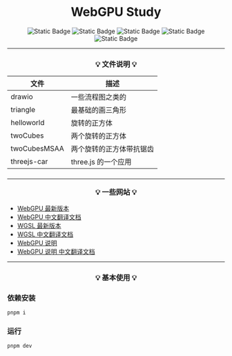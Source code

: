 <h1 align="center">WebGPU Study</h1>

<div align="center">

![Static Badge](https://img.shields.io/badge/chrome-113+-green)
![Static Badge](https://img.shields.io/badge/pnpm-8.2.0-8A2BE2)
![Static Badge](https://img.shields.io/badge/typescript-5.0.4-orange)
![Static Badge](https://img.shields.io/badge/gl--matrix-3.4.3-orange)
![Static Badge](https://img.shields.io/badge/vite-4.3.2-blue)

</div>

<hr/>

<h3 align="center">

💡 **文件说明** 💡

</h3>

| 文件         | 描述                     |
| ------------ | ------------------------ |
| drawio       | 一些流程图之类的         |
| triangle     | 最基础的画三角形         |
| helloworld   | 旋转的正方体             |
| twoCubes     | 两个旋转的正方体         |
| twoCubesMSAA | 两个旋转的正方体带抗锯齿 |
| threejs-car  | three.js 的一个应用      |

<h3 align="center">

<hr/>

💡 **一些网站** 💡

</h3>

- [WebGPU 最新版本](https://www.w3.org/TR/webgpu/)
- [WebGPU 中文翻译文档](https://www.orillusion.com/zh/webgpu.html)
- [WGSL 最新版本](https://www.w3.org/TR/WGSL/)
- [WGSL 中文翻译文档](https://www.orillusion.com/zh/wgsl.html)
- [WebGPU 说明](https://gpuweb.github.io/gpuweb/explainer/)
- [WebGPU 说明 中文翻译文档](https://www.orillusion.com/zh/explainer.html)

<hr/>

<h3 align="center">

<h3 align="center">

💡 **基本使用** 💡

</h3>

### 依赖安装

`pnpm i`

### 运行

`pnpm dev`
